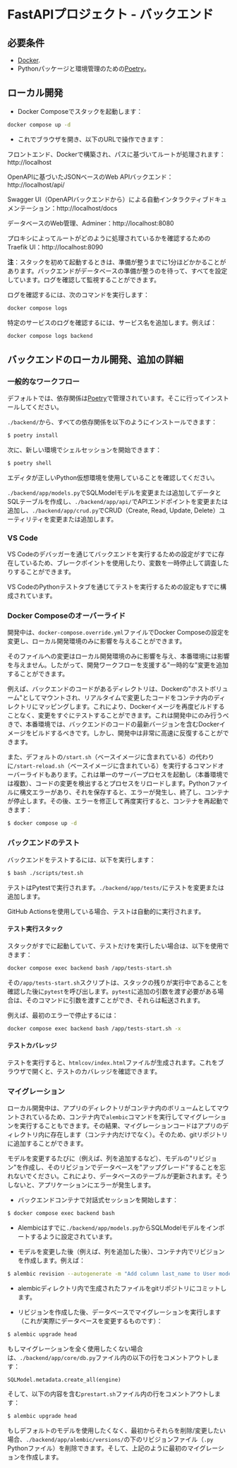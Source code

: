 # FastAPIプロジェクト - バックエンド

## 必要条件

* [Docker](https://www.docker.com/).
* Pythonパッケージと環境管理のための[Poetry](https://python-poetry.org/)。

## ローカル開発

* Docker Composeでスタックを起動します：

```bash
docker compose up -d
```

* これでブラウザを開き、以下のURLで操作できます：

フロントエンド、Dockerで構築され、パスに基づいてルートが処理されます：http://localhost

OpenAPIに基づいたJSONベースのWeb APIバックエンド：http://localhost/api/

Swagger UI（OpenAPIバックエンドから）による自動インタラクティブドキュメンテーション：http://localhost/docs

データベースのWeb管理、Adminer：http://localhost:8080

プロキシによってルートがどのように処理されているかを確認するためのTraefik UI：http://localhost:8090

**注**：スタックを初めて起動するときは、準備が整うまでに1分ほどかかることがあります。バックエンドがデータベースの準備が整うのを待って、すべてを設定しています。ログを確認して監視することができます。

ログを確認するには、次のコマンドを実行します：

```bash
docker compose logs
```

特定のサービスのログを確認するには、サービス名を追加します。例えば：

```bash
docker compose logs backend
```

## バックエンドのローカル開発、追加の詳細

### 一般的なワークフロー

デフォルトでは、依存関係は[Poetry](https://python-poetry.org/)で管理されています。そこに行ってインストールしてください。

`./backend/`から、すべての依存関係を以下のようにインストールできます：

```bash
$ poetry install
```

次に、新しい環境でシェルセッションを開始できます：

```bash
$ poetry shell
```

エディタが正しいPython仮想環境を使用していることを確認してください。

`./backend/app/models.py`でSQLModelモデルを変更または追加してデータとSQLテーブルを作成し、`./backend/app/api/`でAPIエンドポイントを変更または追加し、`./backend/app/crud.py`でCRUD（Create, Read, Update, Delete）ユーティリティを変更または追加します。

### VS Code

VS Codeのデバッガーを通じてバックエンドを実行するための設定がすでに存在しているため、ブレークポイントを使用したり、変数を一時停止して調査したりすることができます。

VS CodeのPythonテストタブを通じてテストを実行するための設定もすでに構成されています。

### Docker Composeのオーバーライド

開発中は、`docker-compose.override.yml`ファイルでDocker Composeの設定を変更し、ローカル開発環境のみに影響を与えることができます。

そのファイルへの変更はローカル開発環境のみに影響を与え、本番環境には影響を与えません。したがって、開発ワークフローを支援する"一時的な"変更を追加することができます。

例えば、バックエンドのコードがあるディレクトリは、Dockerの"ホストボリューム"としてマウントされ、リアルタイムで変更したコードをコンテナ内のディレクトリにマッピングします。これにより、Dockerイメージを再度ビルドすることなく、変更をすぐにテストすることができます。これは開発中にのみ行うべきで、本番環境では、バックエンドのコードの最新バージョンを含むDockerイメージをビルドするべきです。しかし、開発中は非常に高速に反復することができます。

また、デフォルトの`/start.sh`（ベースイメージに含まれている）の代わりに`/start-reload.sh`（ベースイメージに含まれている）を実行するコマンドオーバーライドもあります。これは単一のサーバープロセスを起動し（本番環境では複数）、コードの変更を検出するとプロセスをリロードします。Pythonファイルに構文エラーがあり、それを保存すると、エラーが発生し、終了し、コンテナが停止します。その後、エラーを修正して再度実行すると、コンテナを再起動できます：

```bash
$ docker compose up -d
```

### バックエンドのテスト

バックエンドをテストするには、以下を実行します：

```bash
$ bash ./scripts/test.sh
```

テストはPytestで実行されます。`./backend/app/tests/`にテストを変更または追加します。

GitHub Actionsを使用している場合、テストは自動的に実行されます。

#### テスト実行スタック

スタックがすでに起動していて、テストだけを実行したい場合は、以下を使用できます：

```bash
docker compose exec backend bash /app/tests-start.sh
```

その`/app/tests-start.sh`スクリプトは、スタックの残りが実行中であることを確認した後に`pytest`を呼び出します。`pytest`に追加の引数を渡す必要がある場合は、そのコマンドに引数を渡すことができ、それらは転送されます。

例えば、最初のエラーで停止するには：

```bash
docker compose exec backend bash /app/tests-start.sh -x
```

#### テストカバレッジ

テストを実行すると、`htmlcov/index.html`ファイルが生成されます。これをブラウザで開くと、テストのカバレッジを確認できます。

### マイグレーション

ローカル開発中は、アプリのディレクトリがコンテナ内のボリュームとしてマウントされているため、コンテナ内で`alembic`コマンドを実行してマイグレーションを実行することもできます。その結果、マイグレーションコードはアプリのディレクトリ内に存在します（コンテナ内だけでなく）。そのため、gitリポジトリに追加することができます。

モデルを変更するたびに（例えば、列を追加するなど）、モデルの"リビジョン"を作成し、そのリビジョンでデータベースを"アップグレード"することを忘れないでください。これにより、データベースのテーブルが更新されます。そうしないと、アプリケーションにエラーが発生します。

* バックエンドコンテナで対話式セッションを開始します：

```bash
$ docker compose exec backend bash
```

* Alembicはすでに`./backend/app/models.py`からSQLModelモデルをインポートするように設定されています。

* モデルを変更した後（例えば、列を追加した後）、コンテナ内でリビジョンを作成します。例えば：

```bash
$ alembic revision --autogenerate -m "Add column last_name to User model"
```

* alembicディレクトリ内で生成されたファイルをgitリポジトリにコミットします。

* リビジョンを作成した後、データベースでマイグレーションを実行します（これが実際にデータベースを変更するものです）：

```bash
$ alembic upgrade head
```

もしマイグレーションを全く使用したくない場合は、`./backend/app/core/db.py`ファイル内の以下の行をコメントアウトします：

```python
SQLModel.metadata.create_all(engine)
```

そして、以下の内容を含む`prestart.sh`ファイル内の行をコメントアウトします：

```bash
$ alembic upgrade head
```

もしデフォルトのモデルを使用したくなく、最初からそれらを削除/変更したい場合、`./backend/app/alembic/versions/`の下のリビジョンファイル（`.py` Pythonファイル）を削除できます。そして、上記のように最初のマイグレーションを作成します。